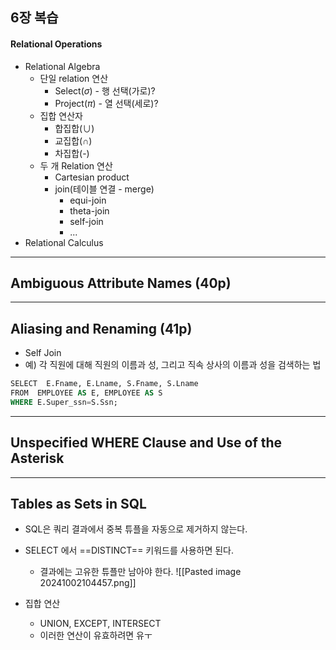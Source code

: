 ## 6장 복습
#### Relational Operations
- Relational Algebra
	- 단일 relation 연산
		- Select($\sigma$) - 행 선택(가로)?
		- Project($\pi$) - 열 선택(세로)?
	- 집합 연산자
		- 합집합($\cup$)
		- 교집합($\cap$)
		- 차집합(-)
	- 두 개 Relation 연산
		- Cartesian product
		- join(테이블 연결 - merge)
			- equi-join
			- theta-join
			- self-join
			- ...
- Relational Calculus

---
## Ambiguous Attribute Names (40p)
---
## Aliasing and Renaming (41p)
- Self Join
- 예) 각 직원에 대해 직원의 이름과 성, 그리고 직속 상사의 이름과 성을 검색하는 법
```SQL
SELECT  E.Fname, E.Lname, S.Fname, S.Lname
FROM  EMPLOYEE AS E, EMPLOYEE AS S
WHERE E.Super_ssn=S.Ssn;
```

---
## Unspecified WHERE Clause and Use of the Asterisk
---
## Tables as Sets in SQL
- SQL은 쿼리 결과에서 중복 튜플을 자동으로 제거하지 않는다.
- SELECT 에서 ==DISTINCT== 키워드를 사용하면 된다.
	- 결과에는 고유한 튜플만 남아야 한다.
![[Pasted image 20241002104457.png]]

- 집합 연산
	- UNION, EXCEPT, INTERSECT
	- 이러한 연산이 유효하려면 유ㅜ